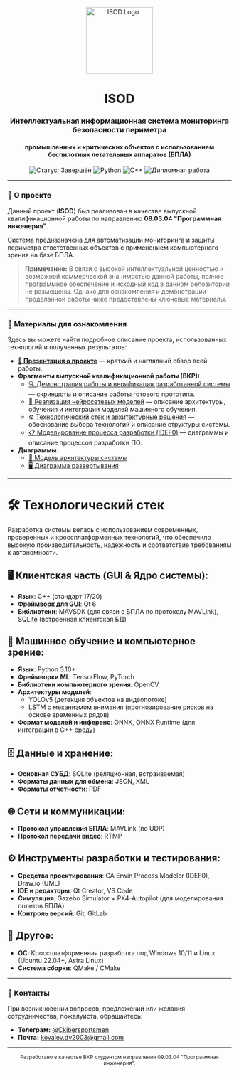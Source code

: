 <p align="center">
  <img src="https://via.placeholder.com/150x150?text=ISOD+Logo" alt="ISOD Logo" width="150"/>
</p>

<h1 align="center">ISOD</h1>
<h3 align="center">Интеллектуальная информационная система мониторинга безопасности периметра</h3>
<h4 align="center">промышленных и критических объектов с использованием беспилотных летательных аппаратов (БПЛА)</h4>

<p align="center">
  <img src="https://img.shields.io/badge/Статус-Завершён-success?style=for-the-badge" alt="Статус: Завершён"/>
  <img src="https://img.shields.io/badge/Python-3.10+-blue?style=for-the-badge&logo=python" alt="Python"/>
  <img src="https://img.shields.io/badge/C++-blue?style=for-the-badge&logo=c++" alt="C++"/>
  <img src="https://img.shields.io/badge/Дипломная_Работа-Бакалавриат-important?style=for-the-badge" alt="Дипломная работа"/>
</p>

---

### 📖 О проекте

Данный проект (**ISOD**) был реализован в качестве выпускной квалификационной работы по направлению **09.03.04 "Программная инженерия"**.

Система предназначена для автоматизации мониторинга и защиты периметра ответственных объектов с применением компьютерного зрения на базе БПЛА.

> **Примечание:** В связи с высокой интеллектуальной ценностью и возможной коммерческой значимостью данной работы, полное программное обеспечение и исходный код в данном репозитории не размещены. Однако для ознакомления и демонстрации проделанной работы ниже предоставлены ключевые материалы.

---

### 📂 Материалы для ознакомления

Здесь вы можете найти подробное описание проекта, использованных технологий и полученных результатов:

*   **[🎨 Презентация о проекте](ссылка_на_презентацию)** — краткий и наглядный обзор всей работы.
*   **Фрагменты выпускной квалификационной работы (ВКР):**
    *   [🔍 Демонстрация работы и верификация разработанной системы](ссылка_на_фрагмент_1) — скриншоты и описание работы готового прототипа.
    *   [🧠 Реализация нейросетевых моделей](ссылка_на_фрагмент_2) — описание архитектуры, обучения и интеграции моделей машинного обучения.
    *   [⚙️ Технологический стек и архитектурные решения](ссылка_на_фрагмент_3) — обоснование выбора технологий и описание структуры системы.
    *   [📋 Моделирование процесса разработки (IDEF0)](ссылка_на_фрагмент_4) — диаграммы и описание процессов разработки ПО.
*   **Диаграммы:**
    *   [📐 Модель архитектуры системы](ссылка_на_диаграмму_1)
    *   [🖥️ Диаграмма развертывания](ссылка_на_диаграмму_2)

---

# 🛠 Технологический стек

Разработка системы велась с использованием современных, проверенных и кроссплатформенных технологий, что обеспечило высокую производительность, надежность и соответствие требованиям к автономности.

## 🖥️ Клиентская часть (GUI & Ядро системы):

- **Язык**: C++ (стандарт 17/20)
- **Фреймворк для GUI**: Qt 6
- **Библиотеки**: MAVSDK (для связи с БПЛА по протоколу MAVLink), SQLite (встроенная клиентская БД)

## 🧠 Машинное обучение и компьютерное зрение:

- **Язык**: Python 3.10+
- **Фреймворки ML**: TensorFlow, PyTorch
- **Библиотеки компьютерного зрения**: OpenCV
- **Архитектуры моделей**:
  - YOLOv5 (детекция объектов на видеопотоке)
  - LSTM с механизмом внимания (прогнозирование рисков на основе временных рядов)
- **Формат моделей и инференс**: ONNX, ONNX Runtime (для интеграции в C++ среду)

## 🗄️ Данные и хранение:

- **Основная СУБД**: SQLite (реляционная, встраиваемая)
- **Форматы данных для обмена**: JSON, XML
- **Форматы отчетности**: PDF

## 🌐 Сети и коммуникации:

- **Протокол управления БПЛА**: MAVLink (по UDP)
- **Протокол передачи видео**: RTMP

## ⚙️ Инструменты разработки и тестирования:

- **Средства проектирования**: CA Erwin Process Modeler (IDEF0), Draw.io (UML)
- **IDE и редакторы**: Qt Creator, VS Code
- **Симуляция**: Gazebo Simulator + PX4-Autopilot (для моделирования полетов БПЛА)
- **Контроль версий**: Git, GitLab

## 🔧 Другое:

- **ОС**: Кроссплатформенная разработка под Windows 10/11 и Linux (Ubuntu 22.04+, Astra Linux)
- **Система сборки**: QMake / CMake

---

### 🤝 Контакты

При возникновении вопросов, предложений или желания сотрудничества, пожалуйста, обращайтесь:

*   **Телеграм:** [@Ckibersportsmen](https://t.me/Ckibersportsmen)
*   **Почта:** [kovalev.dv2003@gmail.com](mailto:kovalev.dv2003@gmail.com)
---
<p align="center">
  <sub>Разработано в качестве ВКР студентом направления 09.03.04 "Программная инженерия".</sub>
</p>
